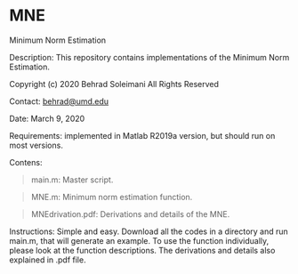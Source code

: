 # MNE
Minimum Norm Estimation 

Description: This repository contains implementations of the Minimum Norm Estimation.

Copyright (c) 2020 Behrad Soleimani All Rights Reserved

Contact: behrad@umd.edu

Date: March 9, 2020

Requirements: implemented in Matlab R2019a version, but should run on most versions.

Contens: 
> main.m:                    Master script. 

> MNE.m:                     Minimum norm estimation function.

> MNEdrivation.pdf:          Derivations and details of the MNE.

Instructions: Simple and easy. Download all the codes in a directory and run main.m, that will generate an example. To use the function individually, please look at the function descriptions. The derivations and details also explained in .pdf file.


